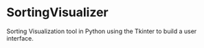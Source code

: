 # SortingVisualizer

Sorting Visualization tool in Python using the Tkinter to build a user interface.
